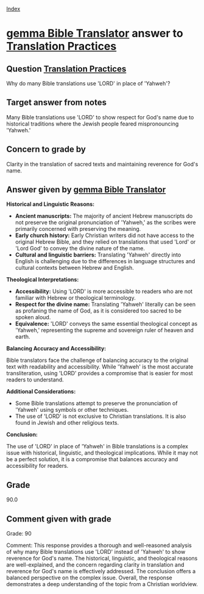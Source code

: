 
[Index](../../index.md)
# [gemma Bible Translator](../../answering_models/gemma_Bible_Translator.md) answer to [Translation Practices](../../questions/Translation_Practices.md)

## Question [Translation Practices](../../questions/Translation_Practices.md)
Why do many Bible translations use 'LORD' in place of 'Yahweh'?

## Target answer from notes
Many Bible translations use 'LORD' to show respect for God's name due to historical traditions where the Jewish people feared mispronouncing 'Yahweh.'

## Concern to grade by
Clarity in the translation of sacred texts and maintaining reverence for God's name.

## Answer given by [gemma Bible Translator](../../answering_models/gemma_Bible_Translator.md)
**Historical and Linguistic Reasons:**

* **Ancient manuscripts:** The majority of ancient Hebrew manuscripts do not preserve the original pronunciation of 'Yahweh,' as the scribes were primarily concerned with preserving the meaning.
* **Early church history:** Early Christian writers did not have access to the original Hebrew Bible, and they relied on translations that used 'Lord' or 'Lord God' to convey the divine nature of the name.
* **Cultural and linguistic barriers:** Translating 'Yahweh' directly into English is challenging due to the differences in language structures and cultural contexts between Hebrew and English.

**Theological Interpretations:**

* **Accessibility:** Using 'LORD' is more accessible to readers who are not familiar with Hebrew or theological terminology.
* **Respect for the divine name:** Translating 'Yahweh' literally can be seen as profaning the name of God, as it is considered too sacred to be spoken aloud.
* **Equivalence:** 'LORD' conveys the same essential theological concept as 'Yahweh,' representing the supreme and sovereign ruler of heaven and earth.

**Balancing Accuracy and Accessibility:**

Bible translators face the challenge of balancing accuracy to the original text with readability and accessibility. While 'Yahweh' is the most accurate transliteration, using 'LORD' provides a compromise that is easier for most readers to understand.

**Additional Considerations:**

* Some Bible translations attempt to preserve the pronunciation of 'Yahweh' using symbols or other techniques.
* The use of 'LORD' is not exclusive to Christian translations. It is also found in Jewish and other religious texts.

**Conclusion:**

The use of 'LORD' in place of 'Yahweh' in Bible translations is a complex issue with historical, linguistic, and theological implications. While it may not be a perfect solution, it is a compromise that balances accuracy and accessibility for readers.

## Grade
90.0

## Comment given with grade
Grade: 90

Comment: This response provides a thorough and well-reasoned analysis of why many Bible translations use 'LORD' instead of 'Yahweh' to show reverence for God's name. The historical, linguistic, and theological reasons are well-explained, and the concern regarding clarity in translation and reverence for God's name is effectively addressed. The conclusion offers a balanced perspective on the complex issue. Overall, the response demonstrates a deep understanding of the topic from a Christian worldview.
